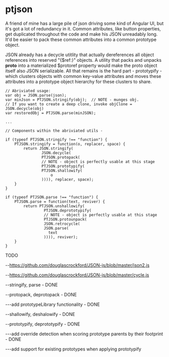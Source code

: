 # ptjson

A friend of mine has a large pile of json driving some kind of Angular UI, but it's got a lot of redundancy in it. Common attributes, like button properties, get duplicated throughout the code and make his JSON unreadably long. It'd be easier to pack these common attributes into a common prototype object.

JSON already has a decycle utitlity that actually dereferences all object references into reserved "{$ref:<JSONPath>}" objects. A utility that packs and unpacks __proto__ into a materialized $protoref property would make the proto object itself also JSON serializable. All that remains is the hard part - prototypify - which clusters objects with common key-value attributes and moves these attributes into a prototype object hierarchy for these clusters to share.

```
// Abriviated usage:
var obj = JSON.parse(json);
var minJson = PTJSON.stringify(obj);  // NOTE - munges obj. 
// If you want to create a deep clone, invoke objClone = JSON.decycle(obj)
var restoredObj = PTJSON.parse(minJSON);

...

// Components within the abriviated utils - 

if (typeof PTJSON.stringify !== "function") {
    PTJSON.stringify = function(o, replacer, space) {
        return JSON.stringify(
                JSON.decycle(
                PTJSON.protopack(
                // NOTE - object is perfectly usable at this stage
                PTJSON.prototypify(
                PTJSON.shallowify(
                    o
                )))), replacer, space);
    }
}

if (typeof PTJSON.parse !== "function") {
    PTJSON.parse = function(text, reviver) {
        return PTJSON.unshallowify(
                 PTJSON.deprototypify(
                 // NOTE - object is perfectly usable at this stage
                 PTJSON.protounpack(
                 JSON.retrocycle(
                 JSON.parse(
                   text
                 )))), reviver);
    }
}
```

TODO

--https://github.com/douglascrockford/JSON-js/blob/master/json2.js

--https://github.com/douglascrockford/JSON-js/blob/master/cycle.js

--stringify, parse - DONE

--protopack, deprotopack - DONE

---add prototypeLibrary functionality - DONE

--shallowify, deshalowify - DONE

--prototypify, deprototypify - DONE

---add override detection when scoring prototype parents by their footprint - DONE

---add support for existing prototypes when applying prototypify
